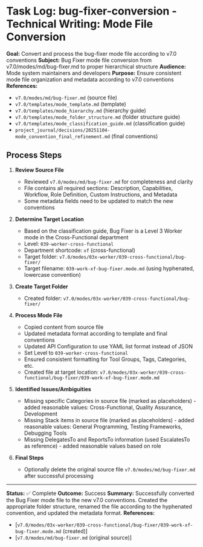# Task Log: bug-fixer-conversion - Technical Writing: Mode File Conversion

**Goal:** Convert and process the bug-fixer mode file according to v7.0 conventions
**Subject:** Bug Fixer mode file conversion from v7.0/modes/md/bug-fixer.md to proper hierarchical structure
**Audience:** Mode system maintainers and developers
**Purpose:** Ensure consistent mode file organization and metadata according to v7.0 conventions
**References:** 
- `v7.0/modes/md/bug-fixer.md` (source file)
- `v7.0/templates/mode_template.md` (template)
- `v7.0/templates/mode_hierarchy.md` (hierarchy guide)
- `v7.0/templates/mode_folder_structure.md` (folder structure guide)
- `v7.0/templates/mode_classification_guide.md` (classification guide)
- `project_journal/decisions/20251104-mode_convention_final_refinement.md` (final conventions)

## Process Steps

1. **Review Source File**
   - Reviewed `v7.0/modes/md/bug-fixer.md` for completeness and clarity
   - File contains all required sections: Description, Capabilities, Workflow, Role Definition, Custom Instructions, and Metadata
   - Some metadata fields need to be updated to match the new conventions

2. **Determine Target Location**
   - Based on the classification guide, Bug Fixer is a Level 3 Worker mode in the Cross-Functional department
   - Level: `039-worker-cross-functional`
   - Department shortcode: `xf` (cross-functional)
   - Target folder: `v7.0/modes/03x-worker/039-cross-functional/bug-fixer/`
   - Target filename: `039-work-xf-bug-fixer.mode.md` (using hyphenated, lowercase convention)

3. **Create Target Folder**
   - Created folder: `v7.0/modes/03x-worker/039-cross-functional/bug-fixer/`

4. **Process Mode File**
   - Copied content from source file
   - Updated metadata format according to template and final conventions
   - Updated API Configuration to use YAML list format instead of JSON
   - Set Level to `039-worker-cross-functional`
   - Ensured consistent formatting for Tool Groups, Tags, Categories, etc.
   - Created file at target location: `v7.0/modes/03x-worker/039-cross-functional/bug-fixer/039-work-xf-bug-fixer.mode.md`

5. **Identified Issues/Ambiguities**
   - Missing specific Categories in source file (marked as placeholders) - added reasonable values: Cross-Functional, Quality Assurance, Development
   - Missing Stack items in source file (marked as placeholders) - added reasonable values: General Programming, Testing Frameworks, Debugging Tools
   - Missing DelegatesTo and ReportsTo information (used EscalatesTo as reference) - added reasonable values based on role

6. **Final Steps**
   - Optionally delete the original source file `v7.0/modes/md/bug-fixer.md` after successful processing

---
**Status:** ✅ Complete
**Outcome:** Success
**Summary:** Successfully converted the Bug Fixer mode file to the new v7.0 conventions. Created the appropriate folder structure, renamed the file according to the hyphenated convention, and updated the metadata format.
**References:** 
- [`v7.0/modes/03x-worker/039-cross-functional/bug-fixer/039-work-xf-bug-fixer.mode.md` (created)]
- [`v7.0/modes/md/bug-fixer.md` (original source)]